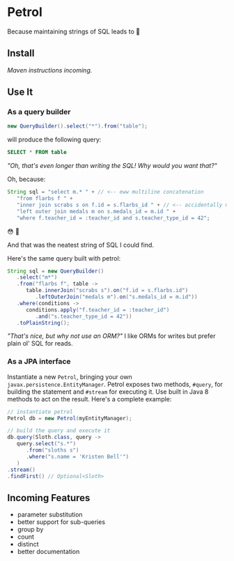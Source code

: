 # Petrol

Because maintaining strings of SQL leads to :shit:

## Install

*Maven instructions incoming.*

## Use It

### As a query builder

```java
new QueryBuilder().select("*").from("table");
```

will produce the following query:

```sql
SELECT * FROM table
```

*"Oh, that's even longer than writing the SQL! Why would you want that?"* 

Oh, because:

```java
String sql = "select m.* " + // <-- eww multiline concatenation
   "from flarbs f " +
   "inner join scrabs s on f.id = s.flarbs_id " + // <-- accidentally miss a space and you die
   "left outer join medals m on s.medals_id = m.id " +
   "where f.teacher_id = :teacher_id and s.teacher_type_id = 42";
```

:flushed: :gun:

And that was the neatest string of SQL I could find.

Here's the same query built with petrol:

```Java
String sql = new QueryBuilder()
   .select("m*")
   .from("flarbs f", table ->
      table.innerJoin("scrabs s").on("f.id = s.flarbs.id")
         .leftOuterJoin("medals m").on("s.medals_id = m.id"))
   .where(conditions ->
      conditions.apply("f.teacher_id = :teacher_id")
         .and("s.teacher_type_id = 42"))
   .toPlainString();
```

*"That's nice, but why not use an ORM?"* I like ORMs for writes but prefer plain ol' SQL for reads.

### As a JPA interface

Instantiate a new `Petrol`, bringing your own `javax.persistence.EntityManager`. Petrol exposes two methods, `#query`, for building the statement and `#stream` for executing it. Use built in Java 8 methods to act on the result. Here's a complete example:

```Java
// instantiate petrol
Petrol db = new Petrol(myEntityManager);

// build the query and execute it
db.query(Sloth.class, query ->
   query.select("s.*")
      .from("sloths s")
      .where("s.name = 'Kristen Bell'")
   )
.stream()
.findFirst() // Optional<Sloth>
```

## Incoming Features

* parameter substitution
* better support for sub-queries
* group by
* count
* distinct
* better documentation

